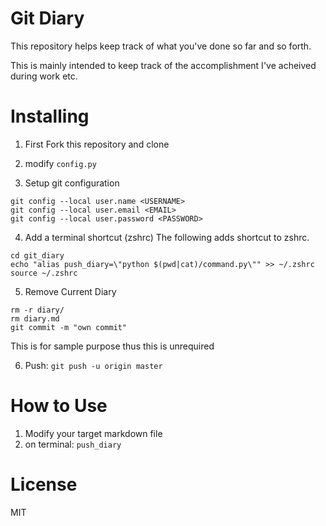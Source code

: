 # Git Diary
This repository helps keep track of what you've done so far and so forth.

This is mainly intended to keep track of the accomplishment I've acheived during work etc.

# Installing

1. First Fork this repository and clone

2. modify `config.py`

3. Setup git configuration
```
git config --local user.name <USERNAME>
git config --local user.email <EMAIL>
git config --local user.password <PASSWORD>
```

4. Add a terminal shortcut (zshrc)
The following adds shortcut to zshrc.
```
cd git_diary
echo "alias push_diary=\"python $(pwd|cat)/command.py\"" >> ~/.zshrc
source ~/.zshrc
```

5. Remove Current Diary 
```
rm -r diary/
rm diary.md
git commit -m "own commit"
``` 
This is for sample purpose thus this is unrequired

6. Push: `git push -u origin master`

# How to Use
1. Modify your target markdown file
2. on terminal: `push_diary`

# License 
MIT